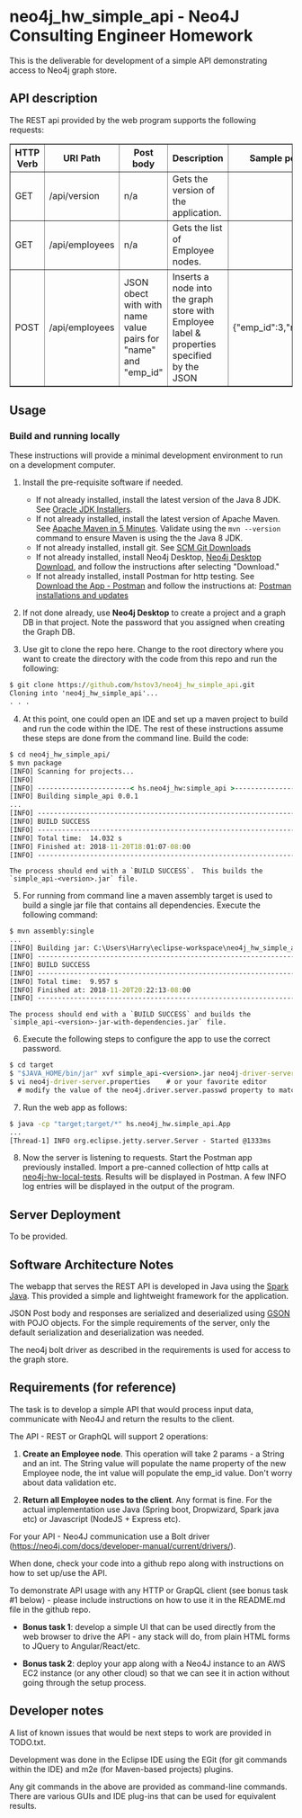 # **neo4j_hw_simple_api** - Neo4J Consulting Engineer Homework

This is the deliverable for development of a simple API demonstrating access to Neo4j graph store.  

## API description

The REST api provided by the web program supports the following requests:

<table border="1">
 <thead>
  <tr>
   <th>HTTP Verb</th>
   <th>URI Path</th>
   <th>Post body</th>
   <th>Description</th>
   <th>Sample post body</th>
   <th>Sample JSON output</th>
  </tr>
 </thead>
 <tbody>
  <tr>
   <td>GET</td>
   <td>/api/version</td>
   <td>n/a</td>
   <td>Gets the version of the application.</td>
   <td></td>
   <td>{ "appVersion": "simple_api-0.0.1" }</td>
  </tr>
   <tr>
   <td>GET</td>
   <td>/api/employees</td>
   <td>n/a</td>
   <td>Gets the list of Employee nodes.</td>
   <td></td>
   <td>[{"emp_id":1,"name":"John"},{"emp_id":2,"name":"Jane"}]</td>
  </tr>
   <tr>
   <td>POST</td>
   <td>/api/employees</td>
   <td>JSON obect with with name value pairs for "name" and "emp_id"</td>
   <td>Inserts a node into the graph store with Employee label & properties specified by the JSON</td>
   <td>{"emp_id":3,"name":"Jim"}</td>
   <td>{"emp_id":3,"name":"Jim"}</td>
  </tr>
 </tbody>
</table>


## Usage

### Build and running locally

These instructions will provide a minimal development environment to run on a development computer.

1. Install the pre-requisite software if needed.  

    * If not already installed, install the latest version of the Java 8 JDK.  See [Oracle JDK Installers](https://www.oracle.com/technetwork/java/javase/downloads/jdk8-downloads-2133151.html).
    * If not already installed, install the latest version of Apache Maven.  See [Apache Maven in 5 Minutes](https://maven.apache.org/guides/getting-started/maven-in-five-minutes.html).  Validate using the `mvn --version` command to ensure Maven is using the the Java 8 JDK.
    * If not already installed, install git.  See [SCM Git Downloads](https://git-scm.com/downloads)
    * If not already installed, install Neo4j Desktop, [Neo4j Desktop Download](https://neo4j.com/download/), and follow the instructions after selecting "Download."
    * If not already installed, install Postman for http testing.  See [Download the App - Postman](https://git-scm.com/downloads) and follow the instructions at: [Postman installations and updates](https://learning.getpostman.com/docs/postman/launching_postman/installation_and_updates/)


2. If not done already, use **Neo4j Desktop** to create a project and a graph DB in that project.  Note the password that you assigned when creating the Graph DB.  

3. Use git to clone the repo here.  Change to the root directory where you want to create the directory with the code from this repo and run the following:

```cmd
$ git clone https://github.com/hstov3/neo4j_hw_simple_api.git
Cloning into 'neo4j_hw_simple_api'...
. . .
```

4.  At this point, one could open an IDE and set up a maven project to build and run the code within the IDE.  The rest of these instructions assume these steps are done from the command line.  Build the code:

```cmd
$ cd neo4j_hw_simple_api/
$ mvn package
[INFO] Scanning for projects...
[INFO]
[INFO] -----------------------< hs.neo4j_hw:simple_api >-----------------------
[INFO] Building simple_api 0.0.1
...
[INFO] ------------------------------------------------------------------------
[INFO] BUILD SUCCESS
[INFO] ------------------------------------------------------------------------
[INFO] Total time:  14.032 s
[INFO] Finished at: 2018-11-20T18:01:07-08:00
[INFO] ------------------------------------------------------------------------
```

    The process should end with a `BUILD SUCCESS`.  This builds the `simple_api-<version>.jar` file.  

5. For running from command line a maven assembly target is used to build a single jar file that contains all dependencies. Execute the following command:

```cmd
$ mvn assembly:single
...
[INFO] Building jar: C:\Users\Harry\eclipse-workspace\neo4j_hw_simple_api\target\simple_api-0.0.1-SNAPSHOT-jar-with-dependencies.jar
[INFO] ------------------------------------------------------------------------
[INFO] BUILD SUCCESS
[INFO] ------------------------------------------------------------------------
[INFO] Total time:  9.957 s
[INFO] Finished at: 2018-11-20T20:22:13-08:00
[INFO] ------------------------------------------------------------------------
```

    The process should end with a `BUILD SUCCESS` and builds the `simple_api-<version>-jar-with-dependencies.jar` file.
  
6. Execute the following steps to configure the app to use the correct password.

```cmd
$ cd target
$ "$JAVA_HOME/bin/jar" xvf simple_api-<version>.jar neo4j-driver-server.properties  # replace <version> with the correct value.
$ vi neo4j-driver-server.properties    # or your favorite editor
  # modify the value of the neo4j.driver.server.passwd property to match your setting above.
```

7.  Run the web app as follows:

```cmd
$ java -cp "target;target/*" hs.neo4j_hw.simple_api.App
...
[Thread-1] INFO org.eclipse.jetty.server.Server - Started @1333ms
```

8.  Now the server is listening to requests.  Start the Postman app previously installed.  Import a pre-canned collection of http calls at [neo4j-hw-local-tests](https://www.getpostman.com/collections/159534c1be2cbfeb9421).  Results will be displayed in Postman.  A few INFO log entries will be displayed in the output of the program.  

## Server Deployment

To be provided. 

## Software Architecture Notes

The webapp that serves the REST API is developed in Java using the [Spark Java](http://sparkjava.com/).  This provided a simple and lightweight framework for the application.  

JSON Post body and responses are serialized and deserialized using [GSON](https://github.com/google/gson) with POJO objects.  For the simple requirements of the server, only the default serialization and deserialization was needed.  

The neo4j bolt driver as described in the requirements is used for access to the graph store.  

## Requirements (for reference)

The task is to develop a simple API that would process input data, communicate with Neo4J and return the results to the client.

The API - REST or GraphQL will support 2 operations:

1. **Create an Employee node**. This operation will take 2 params - a String and an int. The String value will populate the name property of the new Employee node, the int value will populate the emp_id value. Don't worry about data validation etc.

1. **Return all Employee nodes to the client**. Any format is fine.
	For the actual implementation use Java (Spring boot, Dropwizard, Spark java etc) or Javascript (NodeJS + Express etc). 


For your API - Neo4J communication use a Bolt driver (https://neo4j.com/docs/developer-manual/current/drivers/).
 
When done, check your code into a github repo along with instructions on how to set up/use the API. 

To demonstrate API usage with any HTTP or GrapQL client (see bonus task #1 below) - please include instructions on how to use it in the README.md file in the github repo. 

* **Bonus task 1**: develop a simple UI that can be used directly from the web browser to drive the API - any stack will do, from plain HTML forms to JQuery to Angular/React/etc.

* **Bonus task 2**: deploy your app along with a Neo4J instance to an AWS EC2 instance  (or any other cloud) so that we can see it in action without going through the setup process.

## Developer notes

A list of known issues that would be next steps to work are provided in TODO.txt.    

Development was done in the Eclipse IDE using the EGit (for git commands within the IDE) and m2e (for Maven-based projects) plugins. 

Any git commands in the above are provided as command-line commands.  There are various GUIs and IDE plug-ins that can be used for equivalent results. 
